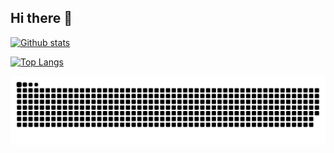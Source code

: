## Hi there 👋

[![Github stats](https://github-readme-stats.vercel.app/api?username=dertyp7214&show_icons=true&theme=gotham)](https://github.com/anuraghazra/github-readme-stats) 

[![Top Langs](https://github-readme-stats.vercel.app/api/top-langs/?username=dertyp7214&theme=gotham&langs_count=7)](https://github.com/anuraghazra/github-readme-stats)

<img src="https://raw.githubusercontent.com/DerTyp7214/DerTyp7214/output/github-contribution-grid-snake-dark.svg"/>
